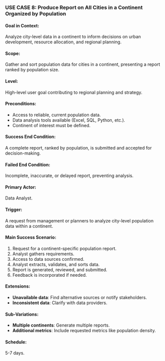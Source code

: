 ### USE CASE 8: **Produce Report on All Cities in a Continent Organized by Population**

#### **Goal in Context**:
Analyze city-level data in a continent to inform decisions on urban development, resource allocation, and regional planning.

#### **Scope**:
Gather and sort population data for cities in a continent, presenting a report ranked by population size.

#### **Level**:
High-level user goal contributing to regional planning and strategy.

#### **Preconditions**:
- Access to reliable, current population data.
- Data analysis tools available (Excel, SQL, Python, etc.).
- Continent of interest must be defined.

#### **Success End Condition**:
A complete report, ranked by population, is submitted and accepted for decision-making.

#### **Failed End Condition**:
Incomplete, inaccurate, or delayed report, preventing analysis.

#### **Primary Actor**:
Data Analyst.

#### **Trigger**:
A request from management or planners to analyze city-level population data within a continent.

#### **Main Success Scenario**:
1. Request for a continent-specific population report.
2. Analyst gathers requirements.
3. Access to data sources confirmed.
4. Analyst extracts, validates, and sorts data.
5. Report is generated, reviewed, and submitted.
6. Feedback is incorporated if needed.

#### **Extensions**:
- **Unavailable data**: Find alternative sources or notify stakeholders.
- **Inconsistent data**: Clarify with data providers.

#### **Sub-Variations**:
- **Multiple continents**: Generate multiple reports.
- **Additional metrics**: Include requested metrics like population density.

#### **Schedule**:
5-7 days.

